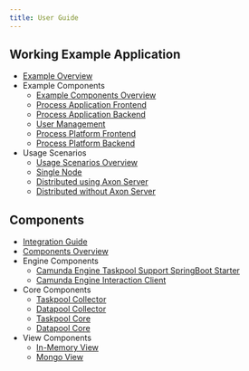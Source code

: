 ```yaml
---
title: User Guide
---
```


## Working Example Application
* [Example Overview](example.ad)
* Example Components
  - [Example Components Overview](example-components/index.ad)
  - [Process Application Frontend](example-components/pa-frontend.ad)
  - [Process Application Backend](example-components/pa-backend.ad)
  - [User Management](example-components/user-management.ad)  
  - [Process Platform Frontend](example-components/pp-frontend.ad)
  - [Process Platform Backend](example-components/pp-backend.ad)
* Usage Scenarios
  - [Usage Scenarios Overview](scenarios/index.ad)
  - [Single Node](scenarios/single-node.ad)
  - [Distributed using Axon Server](scenarios/distributed-axon-server.ad)
  - [Distributed without Axon Server](scenarios/distributed-no-axon-server.ad)

## Components
* [Integration Guide](integration-guide.ad)
* [Components Overview](components/index.ad)
* Engine Components
  - [Camunda Engine Taskpool Support SpringBoot Starter](components/engine-starter.ad)
  - [Camunda Engine Interaction Client](components/engine-interaction-client.ad)
* Core Components
  - [Taskpool Collector](components/engine-taskpool-collector.ad)
  - [Datapool Collector](components/engine-datapool-collector.ad)
  - [Taskpool Core](components/core-taskpool.ad)
  - [Datapool Core](components/core-datapool.ad)
* View Components
  - [In-Memory View](components/view-simple.ad)
  - [Mongo View](components/view-mongo.ad)

